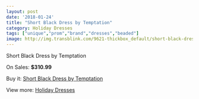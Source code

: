 ```yaml
---
layout: post
date: '2018-01-24'
title: "Short Black Dress by Temptation"
category: Holiday Dresses
tags: ["unique","prom","brand","dresses","beaded"]
image: http://img.transblink.com/9621-thickbox_default/short-black-dress-by-temptation.jpg
---
```

Short Black Dress by Temptation

On Sales: **$310.99**
<a href="https://www.transblink.com/en/holiday-dresses/3134-short-black-dress-by-temptation.html"><amp-img layout="responsive" width="600" height="600" src="//img.transblink.com/9621-thickbox_default/short-black-dress-by-temptation.jpg" alt="Short Black Dress by Temptation 0" /></a>
<a href="https://www.transblink.com/en/holiday-dresses/3134-short-black-dress-by-temptation.html"><amp-img layout="responsive" width="600" height="600" src="//img.transblink.com/9622-thickbox_default/short-black-dress-by-temptation.jpg" alt="Short Black Dress by Temptation 1" /></a>

Buy it: [Short Black Dress by Temptation](https://www.transblink.com/en/holiday-dresses/3134-short-black-dress-by-temptation.html "Short Black Dress by Temptation")

View more: [Holiday Dresses](https://www.transblink.com/en/8-holiday-dresses "Holiday Dresses")